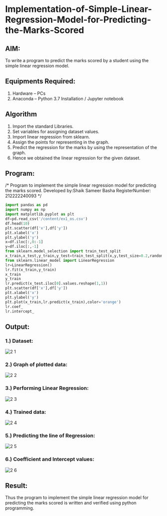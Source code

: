 # Implementation-of-Simple-Linear-Regression-Model-for-Predicting-the-Marks-Scored

## AIM:
To write a program to predict the marks scored by a student using the simple linear regression model.

## Equipments Required:
1. Hardware – PCs
2. Anaconda – Python 3.7 Installation / Jupyter notebook

## Algorithm
1.  Import the standard Libraries.
2.  Set variables for assigning dataset values.
3.  Import linear regression from sklearn.
4.  Assign the points for representing in the graph.
5.  Predict the regression for the marks by using the representation of the graph.
6.  Hence we obtained the linear regression for the given dataset.

## Program:
/*
Program to implement the simple linear regression model for predicting the marks scored.
Developed by:Shaik Sameer Basha
RegisterNumber: 212222240093 
*/
```python
import pandas as pd
import numpy as np
import matplotlib.pyplot as plt
df=pd.read_csv('/content/ex1_os.csv')
df.head(10)
plt.scatter(df['x'],df['y'])
plt.xlabel('x')
plt.ylabel('y')
x=df.iloc[:,0:-1]
y=df.iloc[:,-1]
from sklearn.model_selection import train_test_split
x_train,x_test,y_train,y_test=train_test_split(x,y,test_size=0.2,random_state=0)
from sklearn.linear_model import LinearRegression
lr=LinearRegression()
lr.fit(x_train,y_train)
x_train
y_train
lr.predict(x_test.iloc[0].values.reshape(1,1))
plt.scatter(df['x'],df['y'])
plt.xlabel('x')
plt.ylabel('y')
plt.plot(x_train,lr.predict(x_train),color='orange')
lr.coef_
lr.intercept_
```

## Output:

### 1.) Dataset:

![2 1](https://github.com/shaikSameerbasha5404/Implementation-of-Simple-Linear-Regression-Model-for-Predicting-the-Marks-Scored/assets/118707756/80bf0bfa-ec54-4ae3-8bc8-48d00379e5ed)


### 2.) Graph of plotted data:
![2 2](https://github.com/shaikSameerbasha5404/Implementation-of-Simple-Linear-Regression-Model-for-Predicting-the-Marks-Scored/assets/118707756/d48e2839-e2f2-4636-be2e-60d979370e4b)



### 3.) Performing Linear Regression:

![2 3](https://github.com/shaikSameerbasha5404/Implementation-of-Simple-Linear-Regression-Model-for-Predicting-the-Marks-Scored/assets/118707756/a43d41f8-ceb5-46af-9140-7623c3b5b654)


### 4.) Trained data:
![2 4](https://github.com/shaikSameerbasha5404/Implementation-of-Simple-Linear-Regression-Model-for-Predicting-the-Marks-Scored/assets/118707756/9a73c35e-84e8-4ec8-8277-cb4a2ee5c630)


### 5.) Predicting the line of Regression:

![2 5](https://github.com/shaikSameerbasha5404/Implementation-of-Simple-Linear-Regression-Model-for-Predicting-the-Marks-Scored/assets/118707756/39a42430-1770-4782-b055-4e811242f25e)

### 6.) Coefficient and Intercept values:


![2 6](https://github.com/shaikSameerbasha5404/Implementation-of-Simple-Linear-Regression-Model-for-Predicting-the-Marks-Scored/assets/118707756/ba0716a7-fb13-41bc-be9d-5ba6d43ce395)








## Result:
Thus the program to implement the simple linear regression model for predicting the marks scored is written and verified using python programming.
